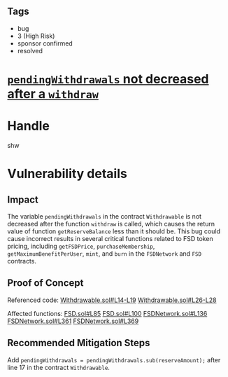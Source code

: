 ## Tags

- bug
- 3 (High Risk)
- sponsor confirmed
- resolved

# [`pendingWithdrawals` not decreased after a `withdraw`](https://github.com/code-423n4/2021-05-fairside-findings/issues/72) 

# Handle

shw


# Vulnerability details

## Impact

The variable `pendingWithdrawals` in the contract `Withdrawable` is not decreased after the function `withdraw` is called, which causes the return value of function `getReserveBalance` less than it should be. This bug could cause incorrect results in several critical functions related to FSD token pricing, including `getFSDPrice`, `purchaseMembership`, `getMaximumBenefitPerUser`, `mint`, and `burn` in the `FSDNetwork` and `FSD` contracts.

## Proof of Concept

Referenced code:
[Withdrawable.sol#L14-L19](https://github.com/code-423n4/2021-05-fairside/blob/main/contracts/dependencies/Withdrawable.sol#L14-L19)
[Withdrawable.sol#L26-L28](https://github.com/code-423n4/2021-05-fairside/blob/main/contracts/dependencies/Withdrawable.sol#L26-L28)

Affected functions:
[FSD.sol#L85](https://github.com/code-423n4/2021-05-fairside/blob/main/contracts/token/FSD.sol#L85)
[FSD.sol#L100](https://github.com/code-423n4/2021-05-fairside/blob/main/contracts/token/FSD.sol#L100)
[FSDNetwork.sol#L136](https://github.com/code-423n4/2021-05-fairside/blob/main/contracts/network/FSDNetwork.sol#L136)
[FSDNetwork.sol#L361](https://github.com/code-423n4/2021-05-fairside/blob/main/contracts/network/FSDNetwork.sol#L361)
[FSDNetwork.sol#L369](https://github.com/code-423n4/2021-05-fairside/blob/main/contracts/network/FSDNetwork.sol#L369)

## Recommended Mitigation Steps

Add `pendingWithdrawals = pendingWithdrawals.sub(reserveAmount);` after line 17 in the contract `Withdrawable`.

